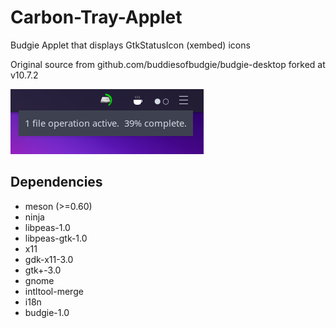# Carbon-Tray-Applet
Budgie Applet that displays GtkStatusIcon (xembed) icons

Original source from github.com/buddiesofbudgie/budgie-desktop forked at v10.7.2

<img src="./screenshots/nemo-carbon.png"/>

## Dependencies

- meson (>=0.60)
- ninja
- libpeas-1.0
- libpeas-gtk-1.0
- x11
- gdk-x11-3.0
- gtk+-3.0
- gnome
- intltool-merge
- i18n
- budgie-1.0